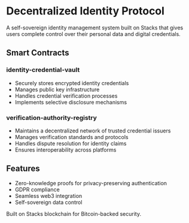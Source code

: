 # Decentralized Identity Protocol

A self-sovereign identity management system built on Stacks that gives users complete control over their personal data and digital credentials.

## Smart Contracts

### identity-credential-vault
- Securely stores encrypted identity credentials
- Manages public key infrastructure  
- Handles credential verification processes
- Implements selective disclosure mechanisms

### verification-authority-registry
- Maintains a decentralized network of trusted credential issuers
- Manages verification standards and protocols
- Handles dispute resolution for identity claims
- Ensures interoperability across platforms

## Features
- Zero-knowledge proofs for privacy-preserving authentication
- GDPR compliance
- Seamless web3 integration
- Self-sovereign data control

Built on Stacks blockchain for Bitcoin-backed security.